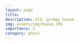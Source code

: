 ```yaml
---
layout: page
title:
description: old, grumpy house
img: assets/img/house.JPG
importance: 2
category: photo
---
```

